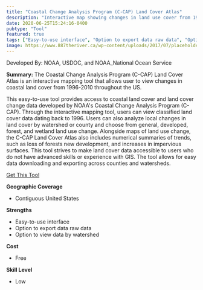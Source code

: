 ```yaml
---
title: "Coastal Change Analysis Program (C-CAP) Land Cover Atlas"
description: "Interactive map showing changes in land use cover from 1996-2010 in coastal regions"
date: 2020-06-25T15:24:16-0400
pubtype: "Tool"
featured: true
tags: ["Easy-to-use interface", "Option to export data raw data", "Option to view data by watershed"]
image: https://www.887theriver.ca/wp-content/uploads/2017/07/placeholder.jpg
---
```

Developed By: NOAA, USDOC, and NOAA_National Ocean Service

**Summary:** The Coastal Change Analysis Program (C-CAP) Land Cover Atlas is an interactive mapping tool that allows user to view changes in coastal land cover from 1996-2010 throughout the US. 

This easy-to-use tool provides access to coastal land cover and land cover change data developed by NOAA's Coastal Change Analysis Program (C-CAP). Through the interactive mapping tool, users can view classified land cover data dating back to 1996. Users can also analyze local changes in land cover by watershed or county and choose from general, developed, forest, and wetland land use change. Alongside maps of land use change, the C-CAP Land Cover Atlas also includes numerical summaries of trends, such as loss of forests new development, and increases in impervious surfaces. This tool strives to make land cover data accessible to users who do not have advanced skills or experience with GIS. The tool allows for easy data downloading and exporting across counties and watersheds.

<a href="https://coast.noaa.gov/ccapatlas/" target="_blank">Get This Tool</a>

__**Geographic Coverage**__
- Contiguous United States

__**Strengths**__
-  Easy-to-use interface
-   Option to export data raw data
-   Option to view data by watershed

__**Cost**__
- Free

__**Skill Level**__
- Low
